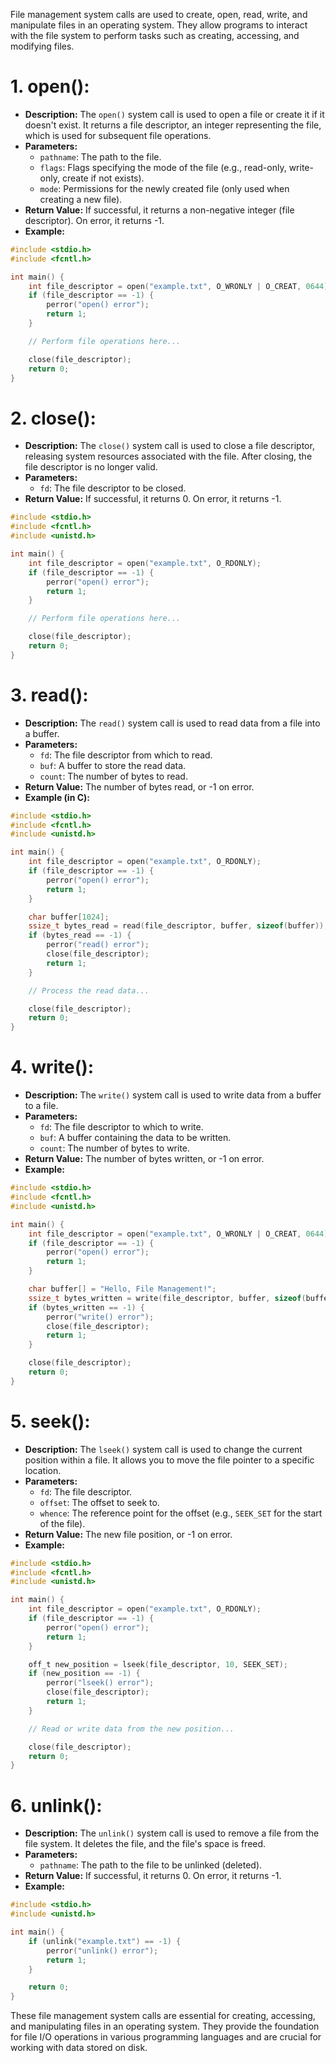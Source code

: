 File management system calls are used to create, open, read, write, and manipulate files in an operating system. They allow programs to interact with the file system to perform tasks such as creating, accessing, and modifying files. 

# 1. **open():**

- **Description:** The `open()` system call is used to open a file or create it if it doesn't exist. It returns a file descriptor, an integer representing the file, which is used for subsequent file operations.
- **Parameters:**
    - `pathname`: The path to the file.
    - `flags`: Flags specifying the mode of the file (e.g., read-only, write-only, create if not exists).
    - `mode`: Permissions for the newly created file (only used when creating a new file).
- **Return Value:** If successful, it returns a non-negative integer (file descriptor). On error, it returns -1.
- **Example:**
```c
#include <stdio.h>
#include <fcntl.h>

int main() {
    int file_descriptor = open("example.txt", O_WRONLY | O_CREAT, 0644);
    if (file_descriptor == -1) {
        perror("open() error");
        return 1;
    }

    // Perform file operations here...

    close(file_descriptor);
    return 0;
}
```

# 2. **close():**

- **Description:** The `close()` system call is used to close a file descriptor, releasing system resources associated with the file. After closing, the file descriptor is no longer valid.
- **Parameters:**
    - `fd`: The file descriptor to be closed.
- **Return Value:** If successful, it returns 0. On error, it returns -1.

```c
#include <stdio.h>
#include <fcntl.h>
#include <unistd.h>

int main() {
    int file_descriptor = open("example.txt", O_RDONLY);
    if (file_descriptor == -1) {
        perror("open() error");
        return 1;
    }

    // Perform file operations here...

    close(file_descriptor);
    return 0;
}
```

# 3. **read():**

- **Description:** The `read()` system call is used to read data from a file into a buffer.
- **Parameters:**
    - `fd`: The file descriptor from which to read.
    - `buf`: A buffer to store the read data.
    - `count`: The number of bytes to read.
- **Return Value:** The number of bytes read, or -1 on error.
- **Example (in C):**

```c
#include <stdio.h>
#include <fcntl.h>
#include <unistd.h>

int main() {
    int file_descriptor = open("example.txt", O_RDONLY);
    if (file_descriptor == -1) {
        perror("open() error");
        return 1;
    }

    char buffer[1024];
    ssize_t bytes_read = read(file_descriptor, buffer, sizeof(buffer));
    if (bytes_read == -1) {
        perror("read() error");
        close(file_descriptor);
        return 1;
    }

    // Process the read data...

    close(file_descriptor);
    return 0;
}
```

# 4. **write():**

- **Description:** The `write()` system call is used to write data from a buffer to a file.
- **Parameters:**
    - `fd`: The file descriptor to which to write.
    - `buf`: A buffer containing the data to be written.
    - `count`: The number of bytes to write.
- **Return Value:** The number of bytes written, or -1 on error.
- **Example:**
  
```c
#include <stdio.h>
#include <fcntl.h>
#include <unistd.h>

int main() {
    int file_descriptor = open("example.txt", O_WRONLY | O_CREAT, 0644);
    if (file_descriptor == -1) {
        perror("open() error");
        return 1;
    }

    char buffer[] = "Hello, File Management!";
    ssize_t bytes_written = write(file_descriptor, buffer, sizeof(buffer) - 1);
    if (bytes_written == -1) {
        perror("write() error");
        close(file_descriptor);
        return 1;
    }

    close(file_descriptor);
    return 0;
}
```

# 5. **seek():**

- **Description:** The `lseek()` system call is used to change the current position within a file. It allows you to move the file pointer to a specific location.
- **Parameters:**
    - `fd`: The file descriptor.
    - `offset`: The offset to seek to.
    - `whence`: The reference point for the offset (e.g., `SEEK_SET` for the start of the file).
- **Return Value:** The new file position, or -1 on error.
- **Example:**
```c
#include <stdio.h>
#include <fcntl.h>
#include <unistd.h>

int main() {
    int file_descriptor = open("example.txt", O_RDONLY);
    if (file_descriptor == -1) {
        perror("open() error");
        return 1;
    }

    off_t new_position = lseek(file_descriptor, 10, SEEK_SET);
    if (new_position == -1) {
        perror("lseek() error");
        close(file_descriptor);
        return 1;
    }

    // Read or write data from the new position...

    close(file_descriptor);
    return 0;
}
```

# 6. **unlink():**

- **Description:** The `unlink()` system call is used to remove a file from the file system. It deletes the file, and the file's space is freed.
- **Parameters:**
    - `pathname`: The path to the file to be unlinked (deleted).
- **Return Value:** If successful, it returns 0. On error, it returns -1.
- **Example:**
```c
#include <stdio.h>
#include <unistd.h>

int main() {
    if (unlink("example.txt") == -1) {
        perror("unlink() error");
        return 1;
    }

    return 0;
}
```

These file management system calls are essential for creating, accessing, and manipulating files in an operating system. They provide the foundation for file I/O operations in various programming languages and are crucial for working with data stored on disk.